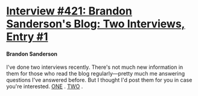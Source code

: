 # [Interview #421: Brandon Sanderson's Blog: Two Interviews, Entry #1](https://www.theoryland.com/intvmain.php?i=421#1)

#### Brandon Sanderson

I've done two interviews recently. There's not much new information in them for those who read the blog regularly—pretty much me answering questions I've answered before. But I thought I'd post them for you in case you're interested.
[ONE](http://davebrendon.wordpress.com/2009/05/15/an-interview-with-brandon-sanderson/)
.
[TWO](http://blogs.amctv.com/scifi-scanner/2009/05/brandon-sanderson-interview.php)
.

